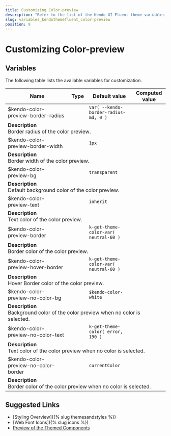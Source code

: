 ```yaml
---
title: Customizing Color-preview
description: "Refer to the list of the Kendo UI Fluent theme variables available for customization."
slug: variables_kendothemefluent_color-preview
position: 9
---
```


# Customizing Color-preview

## Variables

The following table lists the available variables for customization.

<table class="theme-variables">
    <colgroup>
    <col style="width: 200px; white-space:nowrap;" />
    <col />
    <col />
    <col />
</colgroup>
<thead>
    <tr>
        <th>Name</th>
        <th>Type</th>
        <th>Default value</th>
        <th>Computed value</th>
    </tr>
</thead>
<tbody>
        <tr>
    <td>$kendo-color-preview-border-radius</td>
    <td></td>
    <td><code>var( --kendo-border-radius-md, 0 )</code></td>
    <td></td>
</tr>
<tr>
    <td colspan="4" class="theme-variables-description-container"><div><b>Description</b><div class="theme-variables-description">Border radius of the color preview.</div></div>
    </td>
</tr>
<tr>
    <td>$kendo-color-preview-border-width</td>
    <td></td>
    <td><code>1px</code></td>
    <td></td>
</tr>
<tr>
    <td colspan="4" class="theme-variables-description-container"><div><b>Description</b><div class="theme-variables-description">Border width of the color preview.</div></div>
    </td>
</tr>
<tr>
    <td>$kendo-color-preview-bg</td>
    <td></td>
    <td><code>transparent</code></td>
    <td></td>
</tr>
<tr>
    <td colspan="4" class="theme-variables-description-container"><div><b>Description</b><div class="theme-variables-description">Default background color of the color preview.</div></div>
    </td>
</tr>
<tr>
    <td>$kendo-color-preview-text</td>
    <td></td>
    <td><code>inherit</code></td>
    <td></td>
</tr>
<tr>
    <td colspan="4" class="theme-variables-description-container"><div><b>Description</b><div class="theme-variables-description">Text color of the color preview.</div></div>
    </td>
</tr>
<tr>
    <td>$kendo-color-preview-border</td>
    <td></td>
    <td><code>k-get-theme-color-var( neutral-60 )</code></td>
    <td></td>
</tr>
<tr>
    <td colspan="4" class="theme-variables-description-container"><div><b>Description</b><div class="theme-variables-description">Border color of the color preview.</div></div>
    </td>
</tr>
<tr>
    <td>$kendo-color-preview-hover-border</td>
    <td></td>
    <td><code>k-get-theme-color-var( neutral-60 )</code></td>
    <td></td>
</tr>
<tr>
    <td colspan="4" class="theme-variables-description-container"><div><b>Description</b><div class="theme-variables-description">Hover Border color of the color preview.</div></div>
    </td>
</tr>
<tr>
    <td>$kendo-color-preview-no-color-bg</td>
    <td></td>
    <td><code>$kendo-color-white</code></td>
    <td></td>
</tr>
<tr>
    <td colspan="4" class="theme-variables-description-container"><div><b>Description</b><div class="theme-variables-description">Background color of the color preview when no color is selected.</div></div>
    </td>
</tr>
<tr>
    <td>$kendo-color-preview-no-color-text</td>
    <td></td>
    <td><code>k-get-theme-color( error, 190 )</code></td>
    <td></td>
</tr>
<tr>
    <td colspan="4" class="theme-variables-description-container"><div><b>Description</b><div class="theme-variables-description">Text color of the color preview when no color is selected.</div></div>
    </td>
</tr>
<tr>
    <td>$kendo-color-preview-no-color-border</td>
    <td></td>
    <td><code>currentColor</code></td>
    <td></td>
</tr>
<tr>
    <td colspan="4" class="theme-variables-description-container"><div><b>Description</b><div class="theme-variables-description">Border color of the color preview when no color is selected.</div></div>
    </td>
</tr>
</tbody>
</table>

## Suggested Links

* [Styling Overview]({% slug themesandstyles %})
* [Web Font Icons]({% slug icons %})
* [Preview of the Themed Components](../)

